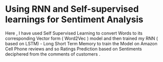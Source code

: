 # Using RNN and Self-supervised learnings for Sentiment Analysis
Here , I have used Self Supervised Learning to convert Words to its corresponding Vector form ( Word2Vec ) model and then trained my RNN ( based on LSTM) - Long Short Term Memory 
to train the Model on Amazon Cell Phone reviews and so Ratings Prediction based on Sentiments deciphered from the comments of customers .
